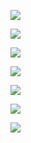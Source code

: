 ![](https://github.com/arononak/github-actions-gnome-extension/blob/main/preview.png?raw=true)

![](https://github.com/arononak/github-actions-gnome-extension/blob/main/preview2.png?raw=true)

![](https://github.com/arononak/github-actions-gnome-extension/blob/main/preview3.png?raw=true)

![](https://github.com/arononak/github-actions-gnome-extension/blob/main/preview4.png?raw=true)

![](https://github.com/arononak/github-actions-gnome-extension/blob/main/preview5.png?raw=true)

![](https://github.com/arononak/github-actions-gnome-extension/blob/main/preview6.png?raw=true)

![](https://github.com/arononak/github-actions-gnome-extension/blob/main/preview7.png?raw=true)

